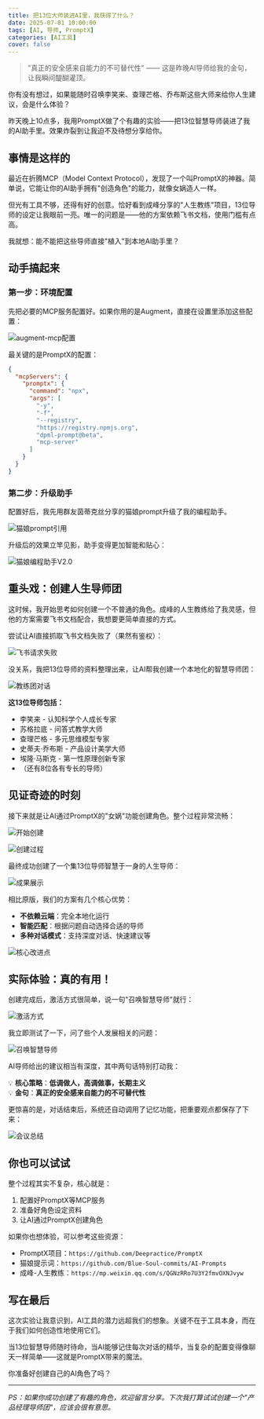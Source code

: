 ```yaml
---
title: 把13位大师装进AI里，我获得了什么？
date: 2025-07-01 10:00:00
tags: [AI, 导师, PromptX]
categories: [AI工具]
cover: false
---
```


> "真正的安全感来自能力的不可替代性" —— 这是昨晚AI导师给我的金句，让我瞬间醍醐灌顶。

你有没有想过，如果能随时召唤李笑来、查理芒格、乔布斯这些大师来给你人生建议，会是什么体验？

昨天晚上10点多，我用PromptX做了个有趣的实验——把13位智慧导师装进了我的AI助手里。效果炸裂到让我迫不及待想分享给你。

## 事情是这样的

最近在折腾MCP（Model Context Protocol），发现了一个叫PromptX的神器。简单说，它能让你的AI助手拥有"创造角色"的能力，就像女娲造人一样。

但光有工具不够，还得有好的创意。恰好看到成峰分享的"人生教练"项目，13位导师的设定让我眼前一亮。唯一的问题是——他的方案依赖飞书文档，使用门槛有点高。

我就想：能不能把这些导师直接"植入"到本地AI助手里？

## 动手搞起来

### 第一步：环境配置

先把必要的MCP服务配置好。如果你用的是Augment，直接在设置里添加这些配置：

![augment-mcp配置](/images/posts/ai-masters/augment-mcp-config.png)

最关键的是PromptX的配置：
```json
{
  "mcpServers": {
    "promptx": {
      "command": "npx",
      "args": [
        "-y",
        "-f",
        "--registry",
        "https://registry.npmjs.org",
        "dpml-prompt@beta",
        "mcp-server"
      ]
    }
  }
}
```

### 第二步：升级助手

配置好后，我先用群友茵蒂克丝分享的猫娘prompt升级了我的编程助手。

![猫娘prompt引用](/images/posts/ai-masters/cat-girl-prompt.png)

升级后的效果立竿见影，助手变得更加智能和贴心：

![猫娘编程助手V2.0](/images/posts/ai-masters/cat-girl-v2.png)

## 重头戏：创建人生导师团

这时候，我开始思考如何创建一个不普通的角色。成峰的人生教练给了我灵感，但他的方案需要飞书文档配合，我想要更简单直接的方式。

尝试让AI直接抓取飞书文档失败了（果然有鉴权）：

![飞书请求失败](/images/posts/ai-masters/feishu-error.png)

没关系，我把13位导师的资料整理出来，让AI帮我创建一个本地化的智慧导师团：

![教练团对话](/images/posts/ai-masters/coach-team-dialog.png)

**这13位导师包括：**
- 李笑来 - 认知科学个人成长专家
- 苏格拉底 - 问答式教学大师  
- 查理芒格 - 多元思维模型专家
- 史蒂夫·乔布斯 - 产品设计美学大师
- 埃隆·马斯克 - 第一性原理创新专家
- （还有8位各有专长的导师）

## 见证奇迹的时刻

接下来就是让AI通过PromptX的"女娲"功能创建角色。整个过程非常流畅：

![开始创建](/images/posts/ai-masters/role-creation-1.png)

![创建过程](/images/posts/ai-masters/role-creation-2.png)

最终成功创建了一个集13位导师智慧于一身的人生导师：

![成果展示](/images/posts/ai-masters/result-demo.png)

相比原版，我们的方案有几个核心优势：
- **不依赖云端**：完全本地化运行
- **智能匹配**：根据问题自动选择合适的导师
- **多种对话模式**：支持深度对话、快速建议等

![核心改进点](/images/posts/ai-masters/core-improvements.png)

## 实际体验：真的有用！

创建完成后，激活方式很简单，说一句"召唤智慧导师"就行：

![激活方式](/images/posts/ai-masters/activation.png)

我立即测试了一下，问了些个人发展相关的问题：

![召唤智慧导师](/images/posts/ai-masters/summon-masters.png)

AI导师给出的建议相当有深度，其中两句话特别打动我：

💡 **核心策略**：**低调做人，高调做事，长期主义**  
💡 **金句**：**真正的安全感来自能力的不可替代性**

更惊喜的是，对话结束后，系统还自动调用了记忆功能，把重要观点都保存了下来：

![会议总结](/images/posts/ai-masters/meeting-summary.png)

## 你也可以试试

整个过程其实不复杂，核心就是：
1. 配置好PromptX等MCP服务
2. 准备好角色设定资料
3. 让AI通过PromptX创建角色

如果你也想体验，可以参考这些资源：
- PromptX项目：`https://github.com/Deepractice/PromptX`
- 猫娘提示词：`https://github.com/Blue-Soul-commits/AI-Prompts`
- 成峰-人生教练：`https://mp.weixin.qq.com/s/QGNzRRo7U3Y2fmvOXNJvyw`

## 写在最后

这次实验让我意识到，AI工具的潜力远超我们的想象。关键不在于工具本身，而在于我们如何创造性地使用它们。

当13位智慧导师随时待命，当AI能够记住每次对话的精华，当复杂的配置变得像聊天一样简单——这就是PromptX带来的魔法。

你准备好创建自己的AI角色了吗？

---

*PS：如果你成功创建了有趣的角色，欢迎留言分享。下次我打算试试创建一个"产品经理导师团"，应该会很有意思。*
